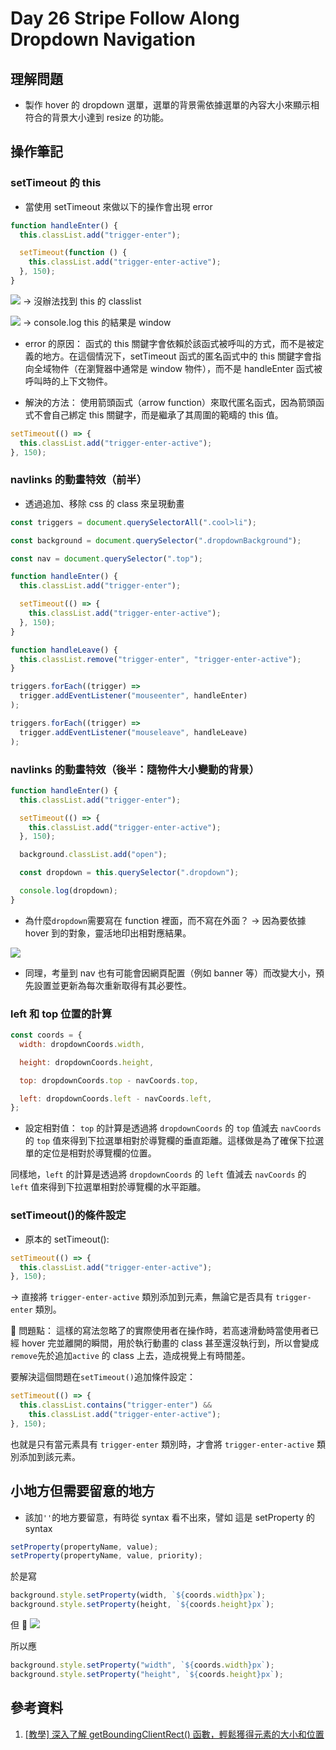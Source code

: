 # Day 26 Stripe Follow Along Dropdown Navigation

## 理解問題

- 製作 hover 的 dropdown 選單，選單的背景需依據選單的內容大小來顯示相符合的背景大小達到 resize 的功能。

## 操作筆記

### setTimeout 的 this

- 當使用 setTimeout 來做以下的操作會出現 error

```javascript
function handleEnter() {
  this.classList.add("trigger-enter");

  setTimeout(function () {
    this.classList.add("trigger-enter-active");
  }, 150);
}
```

![](https://i.imgur.com/5xqu8wh.png)
→ 沒辦法找到 this 的 classlist

![](https://i.imgur.com/G5PtNTo.png)
→ console.log this 的結果是 window

- error 的原因：
  函式的 this 關鍵字會依賴於該函式被呼叫的方式，而不是被定義的地方。在這個情況下，setTimeout 函式的匿名函式中的 this 關鍵字會指向全域物件（在瀏覽器中通常是 window 物件），而不是 handleEnter 函式被呼叫時的上下文物件。

- 解決的方法：
  使用箭頭函式（arrow function）來取代匿名函式，因為箭頭函式不會自己綁定 this 關鍵字，而是繼承了其周圍的範疇的 this 值。

```javascript
setTimeout(() => {
  this.classList.add("trigger-enter-active");
}, 150);
```

### navlinks 的動畫特效（前半）

- 透過追加、移除 css 的 class 來呈現動畫

```javascript
const triggers = document.querySelectorAll(".cool>li");

const background = document.querySelector(".dropdownBackground");

const nav = document.querySelector(".top");

function handleEnter() {
  this.classList.add("trigger-enter");

  setTimeout(() => {
    this.classList.add("trigger-enter-active");
  }, 150);
}

function handleLeave() {
  this.classList.remove("trigger-enter", "trigger-enter-active");
}

triggers.forEach((trigger) =>
  trigger.addEventListener("mouseenter", handleEnter)
);

triggers.forEach((trigger) =>
  trigger.addEventListener("mouseleave", handleLeave)
);
```

### navlinks 的動畫特效（後半：隨物件大小變動的背景）

```javascript
function handleEnter() {
  this.classList.add("trigger-enter");

  setTimeout(() => {
    this.classList.add("trigger-enter-active");
  }, 150);

  background.classList.add("open");

  const dropdown = this.querySelector(".dropdown");

  console.log(dropdown);
}
```

- 為什麼`dropdown`需要寫在 function 裡面，而不寫在外面？
  → 因為要依據 hover 到的對象，靈活地印出相對應結果。

![](https://i.imgur.com/MfkUwaQ.png)

- 同理，考量到 nav 也有可能會因網頁配置（例如 banner 等）而改變大小，預先設置並更新為每次重新取得有其必要性。

### left 和 top 位置的計算

```javascript
const coords = {
  width: dropdownCoords.width,

  height: dropdownCoords.height,

  top: dropdownCoords.top - navCoords.top,

  left: dropdownCoords.left - navCoords.left,
};
```

- 設定相對值：
  `top` 的計算是透過將 `dropdownCoords` 的 `top` 值減去 `navCoords` 的 `top` 值來得到下拉選單相對於導覽欄的垂直距離。這樣做是為了確保下拉選單的定位是相對於導覽欄的位置。

同樣地，`left` 的計算是透過將 `dropdownCoords` 的 `left` 值減去 `navCoords` 的 `left` 值來得到下拉選單相對於導覽欄的水平距離。

### setTimeout()的條件設定

- 原本的 setTimeout():

```javascript
setTimeout(() => {
  this.classList.add("trigger-enter-active");
}, 150);
```

→ 直接將 `trigger-enter-active` 類別添加到元素，無論它是否具有 `trigger-enter` 類別。

🚧 問題點：
這樣的寫法忽略了的實際使用者在操作時，若高速滑動時當使用者已經 hover 完並離開的瞬間，用於執行動畫的 class 甚至還沒執行到，所以會變成`remove`先於追加`active` 的 class 上去，造成視覺上有時間差。

要解決這個問題在`setTimeout()`追加條件設定：

```javascript
setTimeout(() => {
  this.classList.contains("trigger-enter") &&
    this.classList.add("trigger-enter-active");
}, 150);
```

也就是只有當元素具有 `trigger-enter` 類別時，才會將 `trigger-enter-active` 類別添加到該元素。

## 小地方但需要留意的地方

- 該加`''`的地方要留意，有時從 syntax 看不出來，譬如
  這是 setProperty 的 syntax

```javascript
setProperty(propertyName, value);
setProperty(propertyName, value, priority);
```

於是寫

```javascript
background.style.setProperty(width, `${coords.width}px`);
background.style.setProperty(height, `${coords.height}px`);
```

但 🚨
![](https://i.imgur.com/7Bn3iLp.png)

所以應

```javascript
background.style.setProperty("width", `${coords.width}px`);
background.style.setProperty("height", `${coords.height}px`);
```

## 參考資料

1. [ [教學] 深入了解 getBoundingClientRect() 函數，輕鬆獲得元素的大小和位置](https://shubo.io/get-bounding-client-rect/)
